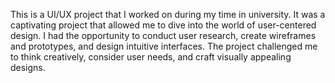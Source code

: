 This is a UI/UX project that I worked on during my time in university. It was a captivating project that allowed me to dive into the world of user-centered design. I had the opportunity to conduct user research, create wireframes and prototypes, and design intuitive interfaces. The project challenged me to think creatively, consider user needs, and craft visually appealing designs.
